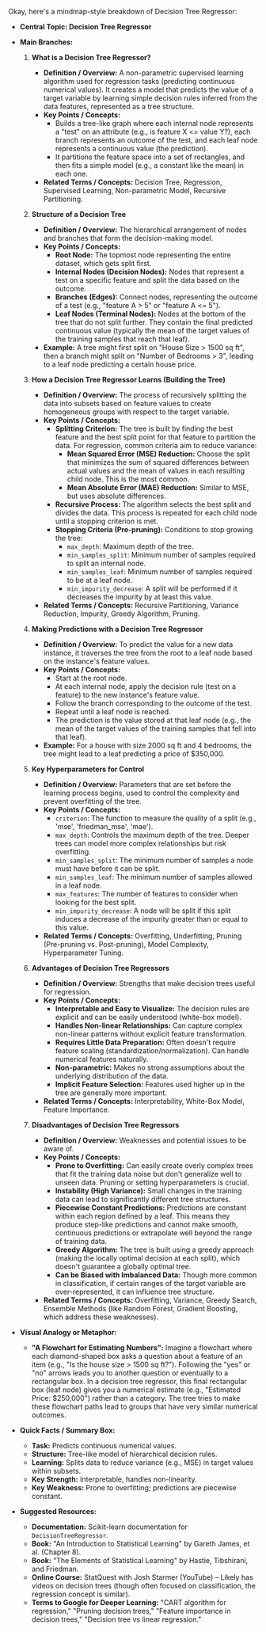 Okay, here's a mindmap-style breakdown of Decision Tree Regressor:

*   **Central Topic: Decision Tree Regressor**

*   **Main Branches:**

    1.  **What is a Decision Tree Regressor?**
        *   **Definition / Overview:** A non-parametric supervised learning algorithm used for regression tasks (predicting continuous numerical values). It creates a model that predicts the value of a target variable by learning simple decision rules inferred from the data features, represented as a tree structure.
        *   **Key Points / Concepts:**
            *   Builds a tree-like graph where each internal node represents a "test" on an attribute (e.g., is feature X <= value Y?), each branch represents an outcome of the test, and each leaf node represents a continuous value (the prediction).
            *   It partitions the feature space into a set of rectangles, and then fits a simple model (e.g., a constant like the mean) in each one.
        *   **Related Terms / Concepts:** Decision Tree, Regression, Supervised Learning, Non-parametric Model, Recursive Partitioning.

    2.  **Structure of a Decision Tree**
        *   **Definition / Overview:** The hierarchical arrangement of nodes and branches that form the decision-making model.
        *   **Key Points / Concepts:**
            *   **Root Node:** The topmost node representing the entire dataset, which gets split first.
            *   **Internal Nodes (Decision Nodes):** Nodes that represent a test on a specific feature and split the data based on the outcome.
            *   **Branches (Edges):** Connect nodes, representing the outcome of a test (e.g., "feature A > 5" or "feature A <= 5").
            *   **Leaf Nodes (Terminal Nodes):** Nodes at the bottom of the tree that do not split further. They contain the final predicted continuous value (typically the mean of the target values of the training samples that reach that leaf).
        *   **Example:** A tree might first split on "House Size > 1500 sq ft", then a branch might split on "Number of Bedrooms > 3", leading to a leaf node predicting a certain house price.

    3.  **How a Decision Tree Regressor Learns (Building the Tree)**
        *   **Definition / Overview:** The process of recursively splitting the data into subsets based on feature values to create homogeneous groups with respect to the target variable.
        *   **Key Points / Concepts:**
            *   **Splitting Criterion:** The tree is built by finding the best feature and the best split point for that feature to partition the data. For regression, common criteria aim to reduce variance:
                *   **Mean Squared Error (MSE) Reduction:** Choose the split that minimizes the sum of squared differences between actual values and the mean of values in each resulting child node. This is the most common.
                *   **Mean Absolute Error (MAE) Reduction:** Similar to MSE, but uses absolute differences.
            *   **Recursive Process:** The algorithm selects the best split and divides the data. This process is repeated for each child node until a stopping criterion is met.
            *   **Stopping Criteria (Pre-pruning):** Conditions to stop growing the tree:
                *   `max_depth`: Maximum depth of the tree.
                *   `min_samples_split`: Minimum number of samples required to split an internal node.
                *   `min_samples_leaf`: Minimum number of samples required to be at a leaf node.
                *   `min_impurity_decrease`: A split will be performed if it decreases the impurity by at least this value.
        *   **Related Terms / Concepts:** Recursive Partitioning, Variance Reduction, Impurity, Greedy Algorithm, Pruning.

    4.  **Making Predictions with a Decision Tree Regressor**
        *   **Definition / Overview:** To predict the value for a new data instance, it traverses the tree from the root to a leaf node based on the instance's feature values.
        *   **Key Points / Concepts:**
            *   Start at the root node.
            *   At each internal node, apply the decision rule (test on a feature) to the new instance's feature value.
            *   Follow the branch corresponding to the outcome of the test.
            *   Repeat until a leaf node is reached.
            *   The prediction is the value stored at that leaf node (e.g., the mean of the target values of the training samples that fell into that leaf).
        *   **Example:** For a house with size 2000 sq ft and 4 bedrooms, the tree might lead to a leaf predicting a price of $350,000.

    5.  **Key Hyperparameters for Control**
        *   **Definition / Overview:** Parameters that are set before the learning process begins, used to control the complexity and prevent overfitting of the tree.
        *   **Key Points / Concepts:**
            *   `criterion`: The function to measure the quality of a split (e.g., 'mse', 'friedman_mse', 'mae').
            *   `max_depth`: Controls the maximum depth of the tree. Deeper trees can model more complex relationships but risk overfitting.
            *   `min_samples_split`: The minimum number of samples a node must have before it can be split.
            *   `min_samples_leaf`: The minimum number of samples allowed in a leaf node.
            *   `max_features`: The number of features to consider when looking for the best split.
            *   `min_impurity_decrease`: A node will be split if this split induces a decrease of the impurity greater than or equal to this value.
        *   **Related Terms / Concepts:** Overfitting, Underfitting, Pruning (Pre-pruning vs. Post-pruning), Model Complexity, Hyperparameter Tuning.

    6.  **Advantages of Decision Tree Regressors**
        *   **Definition / Overview:** Strengths that make decision trees useful for regression.
        *   **Key Points / Concepts:**
            *   **Interpretable and Easy to Visualize:** The decision rules are explicit and can be easily understood (white-box model).
            *   **Handles Non-linear Relationships:** Can capture complex non-linear patterns without explicit feature transformation.
            *   **Requires Little Data Preparation:** Often doesn't require feature scaling (standardization/normalization). Can handle numerical features naturally.
            *   **Non-parametric:** Makes no strong assumptions about the underlying distribution of the data.
            *   **Implicit Feature Selection:** Features used higher up in the tree are generally more important.
        *   **Related Terms / Concepts:** Interpretability, White-Box Model, Feature Importance.

    7.  **Disadvantages of Decision Tree Regressors**
        *   **Definition / Overview:** Weaknesses and potential issues to be aware of.
        *   **Key Points / Concepts:**
            *   **Prone to Overfitting:** Can easily create overly complex trees that fit the training data noise but don't generalize well to unseen data. Pruning or setting hyperparameters is crucial.
            *   **Instability (High Variance):** Small changes in the training data can lead to significantly different tree structures.
            *   **Piecewise Constant Predictions:** Predictions are constant within each region defined by a leaf. This means they produce step-like predictions and cannot make smooth, continuous predictions or extrapolate well beyond the range of training data.
            *   **Greedy Algorithm:** The tree is built using a greedy approach (making the locally optimal decision at each split), which doesn't guarantee a globally optimal tree.
            *   **Can be Biased with Imbalanced Data:** Though more common in classification, if certain ranges of the target variable are over-represented, it can influence tree structure.
        *   **Related Terms / Concepts:** Overfitting, Variance, Greedy Search, Ensemble Methods (like Random Forest, Gradient Boosting, which address these weaknesses).

*   **Visual Analogy or Metaphor:**
    *   **"A Flowchart for Estimating Numbers":** Imagine a flowchart where each diamond-shaped box asks a question about a feature of an item (e.g., "Is the house size > 1500 sq ft?"). Following the "yes" or "no" arrows leads you to another question or eventually to a rectangular box. In a decision tree regressor, this final rectangular box (leaf node) gives you a numerical estimate (e.g., "Estimated Price: $250,000") rather than a category. The tree tries to make these flowchart paths lead to groups that have very similar numerical outcomes.

*   **Quick Facts / Summary Box:**
    *   **Task:** Predicts continuous numerical values.
    *   **Structure:** Tree-like model of hierarchical decision rules.
    *   **Learning:** Splits data to reduce variance (e.g., MSE) in target values within subsets.
    *   **Key Strength:** Interpretable, handles non-linearity.
    *   **Key Weakness:** Prone to overfitting; predictions are piecewise constant.

*   **Suggested Resources:**
    *   **Documentation:** Scikit-learn documentation for `DecisionTreeRegressor`.
    *   **Book:** "An Introduction to Statistical Learning" by Gareth James, et al. (Chapter 8).
    *   **Book:** "The Elements of Statistical Learning" by Hastie, Tibshirani, and Friedman.
    *   **Online Course:** StatQuest with Josh Starmer (YouTube) – Likely has videos on decision trees (though often focused on classification, the regression concept is similar).
    *   **Terms to Google for Deeper Learning:** "CART algorithm for regression," "Pruning decision trees," "Feature importance in decision trees," "Decision tree vs linear regression."